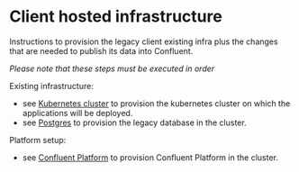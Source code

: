 # Client hosted infrastructure 
Instructions to provision the legacy client existing infra plus the changes that are needed to publish its data into Confluent.

_Please note that these steps must be executed in order_

Existing infrastructure:
* see [Kubernetes cluster](kubernetes-cluster/Readme.md) to provision the kubernetes cluster on which the applications will be deployed.
* see [Postgres](./postgres/Readme.md) to provision the legacy database in the cluster.

Platform setup:
* see [Confluent Platform](./confluent-platform/Readme.md) to provision Confluent Platform in the cluster.